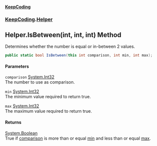 #### [KeepCoding](index.md 'index')
### [KeepCoding](KeepCoding.md 'KeepCoding').[Helper](Helper.md 'KeepCoding.Helper')
## Helper.IsBetween(int, int, int) Method
Determines whether the number is equal or in-between 2 values.  
```csharp
public static bool IsBetween(this int comparison, int min, int max);
```
#### Parameters
<a name='KeepCoding.Helper.IsBetween(int.int.int).comparison'></a>
`comparison` [System.Int32](https://docs.microsoft.com/en-us/dotnet/api/System.Int32 'System.Int32')  
The number to use as comparison.
  
<a name='KeepCoding.Helper.IsBetween(int.int.int).min'></a>
`min` [System.Int32](https://docs.microsoft.com/en-us/dotnet/api/System.Int32 'System.Int32')  
The minimum value required to return true.
  
<a name='KeepCoding.Helper.IsBetween(int.int.int).max'></a>
`max` [System.Int32](https://docs.microsoft.com/en-us/dotnet/api/System.Int32 'System.Int32')  
The maximum value required to return true.
  
#### Returns
[System.Boolean](https://docs.microsoft.com/en-us/dotnet/api/System.Boolean 'System.Boolean')  
True if [comparison](Helper.IsBetween.IVUkoW+rGR.IeI5B2j+1Xg.md#KeepCoding.Helper.IsBetween(int.int.int).comparison 'KeepCoding.Helper.IsBetween(int, int, int).comparison') is more than or equal [min](Helper.IsBetween.IVUkoW+rGR.IeI5B2j+1Xg.md#KeepCoding.Helper.IsBetween(int.int.int).min 'KeepCoding.Helper.IsBetween(int, int, int).min') and less than or equal [max](Helper.IsBetween.IVUkoW+rGR.IeI5B2j+1Xg.md#KeepCoding.Helper.IsBetween(int.int.int).max 'KeepCoding.Helper.IsBetween(int, int, int).max').
